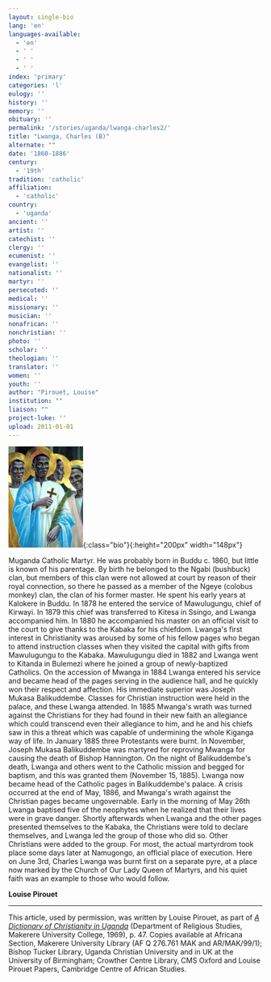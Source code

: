 ```yaml
---
layout: single-bio
lang: 'en'
languages-available:
  - 'en'
  - ' '
  - ' '
  - ' '
index: 'primary'
categories: 'l'
eulogy: ''
history: ''
memory: ''
obituary: ''
permalink: '/stories/uganda/lwanga-charles2/'
title: "Lwanga, Charles (B)"
alternate: ""
date: '1860-1886'
century:
  - '19th'
tradition: 'catholic'
affiliation:
  - 'catholic'
country:
  - 'uganda'
ancient: ''
artist: ''
catechist: ''
clergy: ''
ecumenist: ''
evangelist: ''
nationalist: ''
martyr: ''
persecuted: ''
medical: ''
missionary: ''
musician: ''
nonafrican: ''
nonchristian: ''
photo: ''
scholar: ''
theologian: ''
translator: ''
women: ''
youth: ''
author: "Pirouet, Louise"
institution: ""
liaison: ""
project-luke: ''
upload: 2011-01-01
---
```


![](/images/bio-pics/uganda/lwanga-stcharles/lwanga.jpg){:class="bio"}{:height="200px" width="148px"}

Muganda Catholic Martyr. He was probably born in Buddu c. 1860, but little is known of his parentage. By birth he belonged to the Ngabi (bushbuck) clan, but members of this clan were not allowed at court by reason of their royal connection, so there he passed as a member of the Ngeye (colobus monkey) clan, the clan of his former master. He spent his early years at Kalokere in Buddu. In 1878 he entered the service of Mawulugungu, chief of Kirwayi. In 1879 this chief was transferred to Kitesa in Ssingo, and Lwanga accompanied him. In 1880 he accompanied his master on an official visit to the court to give thanks to the Kabaka for his chiefdom. Lwanga's first interest in Christianity was aroused by some of his fellow pages who began to attend instruction classes when they visited the capital with gifts from Mawulugungu to the Kabaka. Mawulugungu died in 1882 and Lwanga went to Kitanda in Bulemezi where he joined a group of newly-baptized Catholics. On the accession of Mwanga in 1884 Lwanga entered his service and became head of the pages serving in the audience hall, and he quickly won their respect and affection. His immediate superior was Joseph Mukasa Balikuddembe. Classes for Christian instruction were held in the palace, and these Lwanga attended. In 1885 Mwanga's wrath was turned against the Christians for they had found in their new faith an allegiance which could transcend even their allegiance to him, and he and his chiefs saw in this a threat which was capable of undermining the whole Kiganga way of life. In January 1885 three Protestants were burnt. In November, Joseph Mukasa Balikuddembe was martyred for reproving Mwanga for causing the death of Bishop Hannington. On the night of Balikuddembe's death, Lwanga and others went to the Catholic mission and begged for baptism, and this was granted them (November 15, 1885). Lwanga now became head of the Catholic pages in Balikuddembe's palace. A crisis occurred at the end of May, 1886, and Mwanga's wrath against the Christian pages became ungovernable. Early in the morning of May 26th Lwanga baptised five of the neophytes when he realized that their lives were in grave danger. Shortly afterwards when Lwanga and the other pages presented themselves to the Kabaka, the Christians were told to declare themselves, and Lwanga led the group of those who did so. Other Christians were added to the group. For most, the actual martyrdrom took place some days later at Namugongo, an official place of execution. Here on June 3rd, Charles Lwanga was burnt first on a separate pyre, at a place now marked by the Church of Our Lady Queen of Martyrs, and his quiet faith was an example to those who would follow.

**Louise Pirouet**

---

This article, used by permission, was written by Louise Pirouet, as part of [*A Dictionary of Christianity in Uganda*](../pirouet-foreword/) (Department of Religious Studies, Makerere University College, 1969), p. 47. Copies available at Africana Section, Makerere University Library (AF Q 276.761 MAK and AR/MAK/99/1); Bishop Tucker Library, Uganda Christian University and in UK at the University of Birmingham; Crowther Centre Library, CMS Oxford and Louise Pirouet Papers, Cambridge Centre of African Studies.